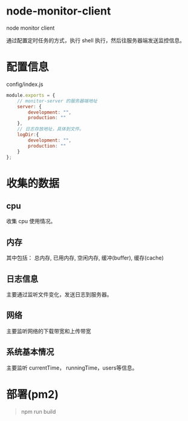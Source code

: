 # node-monitor-client
 node monitor client

通过配置定时任务的方式，执行 shell 执行，然后往服务器端发送监控信息。


# 配置信息
config/index.js

```js
module.exports = {
    // monitor-server 的服务器端地址
    server: {
        development: "",
        production: ""
    },
    // 日志存放地址，具体到文件。
    logDir:{
        development: "",
        production: ""
    }
};
```

# 收集的数据

## cpu

收集 cpu 使用情况。

## 内存 

其中包括： 总内存, 已用内存, 空闲内存, 缓冲(buffer), 缓存(cache)

## 日志信息
主要通过监听文件变化，发送日志到服务器。

## 网络
主要监听网络的下载带宽和上传带宽

## 系统基本情况
主要监听 currentTime， runningTime，users等信息。


# 部署(pm2)

> npm run build
